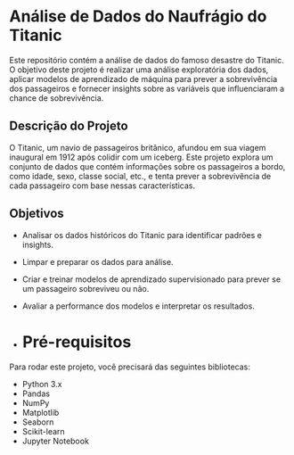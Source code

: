 # Análise de Dados do Naufrágio do Titanic

Este repositório contém a análise de dados do famoso desastre do Titanic. O objetivo deste projeto é realizar uma análise exploratória dos dados, aplicar modelos de aprendizado de máquina para prever a sobrevivência dos passageiros e fornecer insights sobre as variáveis que influenciaram a chance de sobrevivência.

## Descrição do Projeto

O Titanic, um navio de passageiros britânico, afundou em sua viagem inaugural em 1912 após colidir com um iceberg. Este projeto explora um conjunto de dados que contém informações sobre os passageiros a bordo, como idade, sexo, classe social, etc., e tenta prever a sobrevivência de cada passageiro com base nessas características.

## Objetivos

- Analisar os dados históricos do Titanic para identificar padrões e insights.
- Limpar e preparar os dados para análise.
- Criar e treinar modelos de aprendizado supervisionado para prever se um passageiro sobreviveu ou não.
- Avaliar a performance dos modelos e interpretar os resultados.

- # Pré-requisitos

Para rodar este projeto, você precisará das seguintes bibliotecas:

- Python 3.x
- Pandas
- NumPy
- Matplotlib
- Seaborn
- Scikit-learn
- Jupyter Notebook
